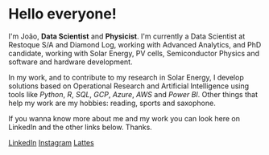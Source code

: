 # Hello everyone!

I'm João, **Data Scientist** and **Physicist**. I'm currently a Data Scientist at Restoque S/A and Diamond Log, working with Advanced Analytics, and PhD candidate, working with Solar Energy, PV cells, Semiconductor Physics and software and hardware development.

In my work, and to contribute to my research in Solar Energy, I develop solutions based on Operational Research and Artificial Intelligence using tools like *Python*, *R*, *SQL*, *GCP*, *Azure*, *AWS* and *Power BI*. Other things that help my work are my hobbies: reading, sports and saxophone.

If you wanna know more about me and my work you can look here on LinkedIn and the other links below. Thanks.

[LinkedIn](https://www.linkedin.com/in/joaoider/)
[Instagram](https://www.instagram.com/joao.ider)
[Lattes](http://lattes.cnpq.br/4908045776059662)

<!---
joaoidder/joaoidder is a ✨ special ✨ repository because its `README.md` (this file) appears on your GitHub profile.
You can click the Preview link to take a look at your changes.
--->
